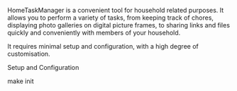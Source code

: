 HomeTaskManager is a convenient tool for household related purposes. It allows you to perform a variety of tasks, from keeping track of chores, displaying photo galleries on digital picture frames, to sharing links and files quickly and conveniently with members of your household.

It requires minimal setup and configuration, with a high degree of customisation.



Setup and Configuration

make init
